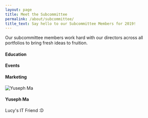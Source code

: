 ```yaml
---
layout: page
title: Meet the Subcommittee
permalink: /about/subcommittee/
title_text: Say hello to our Subcommittee Members for 2019!
---
```

<link href="{{ site.url }}/assets/css/mathsoc.scss" rel="stylesheet">

Our subcommittee members work hard with our directors across all portfolios to bring fresh ideas to fruition. 


<h4>Education</h4>

#### Events

#### Marketing 

<div class="horizontal-container">
    <div class="subcom-pic-container">
        <img class="subcom-pic" src="{{ site.images }}/spencer.jpg" alt="Yuseph Ma">
    </div>
    <div>
        <h4>Yuseph Ma</h4>
        Lucy's IT Friend :D
    </div>
</div>


